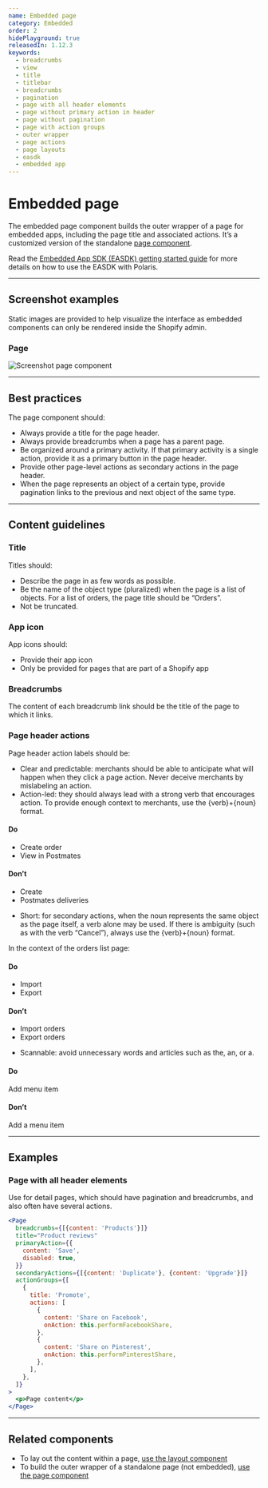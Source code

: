 ```yaml
---
name: Embedded page
category: Embedded
order: 2
hidePlayground: true
releasedIn: 1.12.3
keywords:
  - breadcrumbs
  - view
  - title
  - titlebar
  - breadcrumbs
  - pagination
  - page with all header elements
  - page without primary action in header
  - page without pagination
  - page with action groups
  - outer wrapper
  - page actions
  - page layouts
  - easdk
  - embedded app
---
```


# Embedded page

The embedded page component builds the outer wrapper of a page for embedded apps, including the page title and associated actions. It’s a customized version of the standalone [page component](https://polaris.shopify.com/components/structure/page#navigation).

Read the [Embedded App SDK (EASDK) getting started guide](https://github.com/Shopify/polaris-react/blob/master/documentation/Embedded%20apps.md) for more details on how to use the EASDK with Polaris.

---

## Screenshot examples

Static images are provided to help visualize the interface as embedded components can only be rendered inside the Shopify admin.

### Page

![Screenshot page component](embedded/page/page.jpg)

---

## Best practices

The page component should:

- Always provide a title for the page header.
- Always provide breadcrumbs when a page has a parent page.
- Be organized around a primary activity. If that primary activity is a single action, provide it as a primary button in the page header.
- Provide other page-level actions as secondary actions in the page header.
- When the page represents an object of a certain type, provide pagination links to the previous and next object of the same type.

---

## Content guidelines

### Title

Titles should:

- Describe the page in as few words as possible.
- Be the name of the object type (pluralized) when the page is a list of objects. For a list of orders, the page title should be “Orders”.
- Not be truncated.

### App icon

App icons should:

- Provide their app icon
- Only be provided for pages that are part of a Shopify app

### Breadcrumbs

The content of each breadcrumb link should be the title of the page to which it links.

### Page header actions

Page header action labels should be:

- Clear and predictable: merchants should be able to anticipate what will
  happen when they click a page action. Never deceive merchants by mislabeling an action.
- Action-led: they should always lead with a strong verb that encourages
  action. To provide enough context to merchants, use the {verb}+{noun} format.

<!-- usagelist -->

#### Do

- Create order
- View in Postmates

#### Don’t

- Create
- Postmates deliveries

<!-- end -->

- Short: for secondary actions, when the noun represents the same object as
  the page itself, a verb alone may be used. If there is ambiguity (such as
  with the verb “Cancel”), always use the {verb}+{noun} format.

In the context of the orders list page:

<!-- usagelist -->

#### Do

- Import
- Export

#### Don’t

- Import orders
- Export orders

<!-- end -->

- Scannable: avoid unnecessary words and articles such as the, an, or a.

<!-- usageblock -->

#### Do

Add menu item

#### Don’t

Add a menu item

<!-- end -->

---

## Examples

### Page with all header elements

Use for detail pages, which should have pagination and breadcrumbs, and also often have several actions.

```jsx
<Page
  breadcrumbs={[{content: 'Products'}]}
  title="Product reviews"
  primaryAction={{
    content: 'Save',
    disabled: true,
  }}
  secondaryActions={[{content: 'Duplicate'}, {content: 'Upgrade'}]}
  actionGroups={[
    {
      title: 'Promote',
      actions: [
        {
          content: 'Share on Facebook',
          onAction: this.performFacebookShare,
        },
        {
          content: 'Share on Pinterest',
          onAction: this.performPinterestShare,
        },
      ],
    },
  ]}
>
  <p>Page content</p>
</Page>
```

---

## Related components

- To lay out the content within a page, [use the layout component](/components/structure/layout)
- To build the outer wrapper of a standalone page (not embedded), [use the page component](https://polaris.shopify.com/components/structure/page#navigation)
